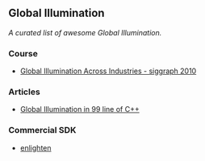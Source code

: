 ## Global Illumination ##
*A curated list of awesome Global Illumination.*

### Course ###

- [Global Illumination Across Industries - siggraph 2010](http://cgg.mff.cuni.cz/~jaroslav/gicourse2010/)

### Articles ###

- [Global Illumination in 99 line of C++](http://www.kevinbeason.com/smallpt/)

### Commercial SDK ###

- [enlighten](http://www.geomerics.com/enlighten/)

